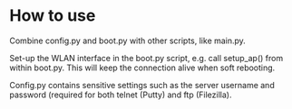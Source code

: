# How to use
Combine config.py and boot.py with other scripts, like main.py.

Set-up the WLAN interface in the boot.py script, e.g. call setup_ap() from within boot.py. 
This will keep the connection alive when soft rebooting.

Config.py contains sensitive settings such as the server username and password (required for both telnet (Putty) and ftp (Filezilla).
